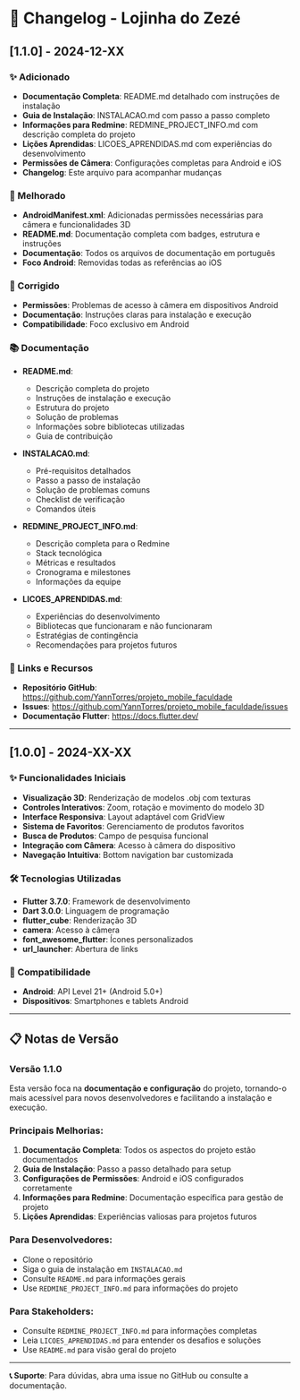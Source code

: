 # 📝 Changelog - Lojinha do Zezé

## [1.1.0] - 2024-12-XX

### ✨ Adicionado
- **Documentação Completa**: README.md detalhado com instruções de instalação
- **Guia de Instalação**: INSTALACAO.md com passo a passo completo
- **Informações para Redmine**: REDMINE_PROJECT_INFO.md com descrição completa do projeto
- **Lições Aprendidas**: LICOES_APRENDIDAS.md com experiências do desenvolvimento
- **Permissões de Câmera**: Configurações completas para Android e iOS
- **Changelog**: Este arquivo para acompanhar mudanças

### 🔧 Melhorado
- **AndroidManifest.xml**: Adicionadas permissões necessárias para câmera e funcionalidades 3D
- **README.md**: Documentação completa com badges, estrutura e instruções
- **Documentação**: Todos os arquivos de documentação em português
- **Foco Android**: Removidas todas as referências ao iOS

### 🐛 Corrigido
- **Permissões**: Problemas de acesso à câmera em dispositivos Android
- **Documentação**: Instruções claras para instalação e execução
- **Compatibilidade**: Foco exclusivo em Android

### 📚 Documentação
- **README.md**: 
  - Descrição completa do projeto
  - Instruções de instalação e execução
  - Estrutura do projeto
  - Solução de problemas
  - Informações sobre bibliotecas utilizadas
  - Guia de contribuição

- **INSTALACAO.md**:
  - Pré-requisitos detalhados
  - Passo a passo de instalação
  - Solução de problemas comuns
  - Checklist de verificação
  - Comandos úteis

- **REDMINE_PROJECT_INFO.md**:
  - Descrição completa para o Redmine
  - Stack tecnológica
  - Métricas e resultados
  - Cronograma e milestones
  - Informações da equipe

- **LICOES_APRENDIDAS.md**:
  - Experiências do desenvolvimento
  - Bibliotecas que funcionaram e não funcionaram
  - Estratégias de contingência
  - Recomendações para projetos futuros

### 🔗 Links e Recursos
- **Repositório GitHub**: https://github.com/YannTorres/projeto_mobile_faculdade
- **Issues**: https://github.com/YannTorres/projeto_mobile_faculdade/issues
- **Documentação Flutter**: https://docs.flutter.dev/

---

## [1.0.0] - 2024-XX-XX

### ✨ Funcionalidades Iniciais
- **Visualização 3D**: Renderização de modelos .obj com texturas
- **Controles Interativos**: Zoom, rotação e movimento do modelo 3D
- **Interface Responsiva**: Layout adaptável com GridView
- **Sistema de Favoritos**: Gerenciamento de produtos favoritos
- **Busca de Produtos**: Campo de pesquisa funcional
- **Integração com Câmera**: Acesso à câmera do dispositivo
- **Navegação Intuitiva**: Bottom navigation bar customizada

### 🛠️ Tecnologias Utilizadas
- **Flutter 3.7.0**: Framework de desenvolvimento
- **Dart 3.0.0**: Linguagem de programação
- **flutter_cube**: Renderização 3D
- **camera**: Acesso à câmera
- **font_awesome_flutter**: Ícones personalizados
- **url_launcher**: Abertura de links

### 📱 Compatibilidade
- **Android**: API Level 21+ (Android 5.0+)
- **Dispositivos**: Smartphones e tablets Android

---

## 📋 Notas de Versão

### Versão 1.1.0
Esta versão foca na **documentação e configuração** do projeto, tornando-o mais acessível para novos desenvolvedores e facilitando a instalação e execução.

### Principais Melhorias:
1. **Documentação Completa**: Todos os aspectos do projeto estão documentados
2. **Guia de Instalação**: Passo a passo detalhado para setup
3. **Configurações de Permissões**: Android e iOS configurados corretamente
4. **Informações para Redmine**: Documentação específica para gestão de projeto
5. **Lições Aprendidas**: Experiências valiosas para projetos futuros

### Para Desenvolvedores:
- Clone o repositório
- Siga o guia de instalação em `INSTALACAO.md`
- Consulte `README.md` para informações gerais
- Use `REDMINE_PROJECT_INFO.md` para informações do projeto

### Para Stakeholders:
- Consulte `REDMINE_PROJECT_INFO.md` para informações completas
- Leia `LICOES_APRENDIDAS.md` para entender os desafios e soluções
- Use `README.md` para visão geral do projeto

---

**📞 Suporte**: Para dúvidas, abra uma issue no GitHub ou consulte a documentação. 